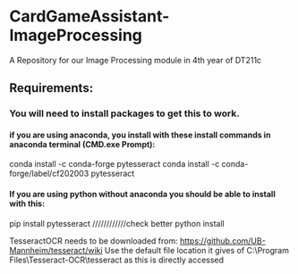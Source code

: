 # CardGameAssistant-ImageProcessing
A Repository for our Image Processing module in 4th year of DT211c



## Requirements:
### You will need to install packages to get this to work.
#### if you are using anaconda, you install with these install commands in anaconda terminal (CMD.exe Prompt):
conda install -c conda-forge pytesseract
conda install -c conda-forge/label/cf202003 pytesseract
#### If you are using python without anaconda you should be able to install with this:
pip install pytesseract
////////////check better python install

TesseractOCR needs to be downloaded from: https://github.com/UB-Mannheim/tesseract/wiki
Use the default file location it gives of C:\Program Files\Tesseract-OCR\tesseract as this is directly accessed

